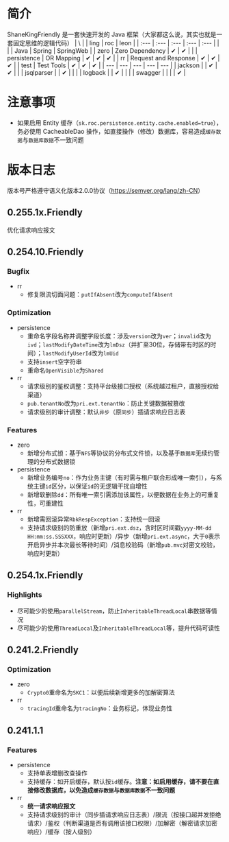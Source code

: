 # 简介
ShaneKingFriendly 是一套快速开发的 Java 框架（大家都这么说，其实也就是一套固定思维的逻辑代码）
| \ |  | ling | roc | leon |
| :--- | :--- | :--- | :--- | :--- |
|  |  | Java | Spring | SpringWeb |
| zero | Zero Dependency | ✔ | ✔ |  |
| persistence | OR Mapping | ✔ | ✔ | ✔ |
| rr | Request and Response | ✔ | ✔ | ✔ |
| test | Test Tools | ✔ | ✔ | ✔ |
| --- | --- | --- | --- | --- |
| jackson |  | ✔ | ✔ |  |
| jsqlparser |  | ✔ |   |  |
| logback |  | ✔ |   |  |
| swagger |  |  |  | ✔ |
# 注意事项
- 如果启用 Entity 缓存（`sk.roc.persistence.entity.cache.enabled=true`），务必使用 CacheableDao 操作，如直接操作（修改）数据库，容易造成`缓存数据`与`数据库数据`不一致问题
# 版本日志
版本号严格遵守语义化版本2.0.0协议（<https://semver.org/lang/zh-CN>）

## 0.255.1x.Friendly
优化请求响应报文

## 0.254.10.Friendly
### Bugfix
- rr
  - 修复限流切面问题：`putIfAbsent`改为`computeIfAbsent`
### Optimization
- persistence
  - 重命名字段名称并调整字段长度：涉及`version`改为`ver`；`invalid`改为`ivd`；`lastModifyDateTime`改为`lmDsz`（并扩至30位，存储带有时区的时间）；`lastModifyUserId`改为`lmUid`
  - 支持`insert`空字符串
  - 重命名`OpenVisible`为`Shared`
- rr
  - 请求级别的鉴权调整：支持平台级接口授权（系统越过租户，直接授权给渠道）
  - `pub.tenantNo`改为`pri.ext.tenantNo`：防止关键数据被篡改
  - 请求级别的审计调整：默认`异步`（原`同步`）插请求响应日志表
### Features
- zero
  - 新增分布式锁：基于`NFS`等协议的分布式文件锁，以及基于`数据库`无续约管理的分布式数据锁
- persistence
  - 新增业务编号`no`：作为业务主键（有时需与租户联合形成唯一索引），与系统主键`id`区分，以保证`id`的无逻辑干扰自增性
  - 新增软删除`dd`：所有唯一索引需添加该属性，以便数据在业务上的可重复性，可重建性
- rr
  - 新增需回滚异常`RbkRespException`：支持统一回滚
  - 支持请求级别的防重放（新增`pri.ext.dsz`，含时区时间戳`yyyy-MM-dd HH:mm:ss.SSSXXX`，响应时更新）/异步（新增`pri.ext.async`，大于`0`表示开启异步并本次最长等待时间）/消息校验码（新增`pub.mvc`对密文校验，响应时更新）
## 0.254.1x.Friendly
### Highlights
- 尽可能少的使用`parallelStream`，防止`InheritableThreadLocal`串数据等情况
- 尽可能少的使用`ThreadLocal`及`InheritableThreadLocal`等，提升代码可读性
## 0.241.2.Friendly
### Optimization
- zero
  - `Crypto0`重命名为`SKC1`：以便后续新增更多的加解密算法
- rr
  - `tracingId`重命名为`tracingNo`：业务标记，体现业务性
## 0.241.1.1
### Features
- persistence
  - 支持单表增删改查操作
  - 支持缓存：如开启缓存，默认按`id`缓存。**注意：如启用缓存，请不要在直接修改数据库，以免造成`缓存数据`与`数据库数据`不一致问题**
- rr
  - **统一请求响应报文**
  - 支持请求级别的审计（同步插请求响应日志表）/限流（按接口超并发拒绝请求）/鉴权（判断渠道是否有调用该接口权限）/加解密（解密请求加密响应）/缓存（按人级别）
